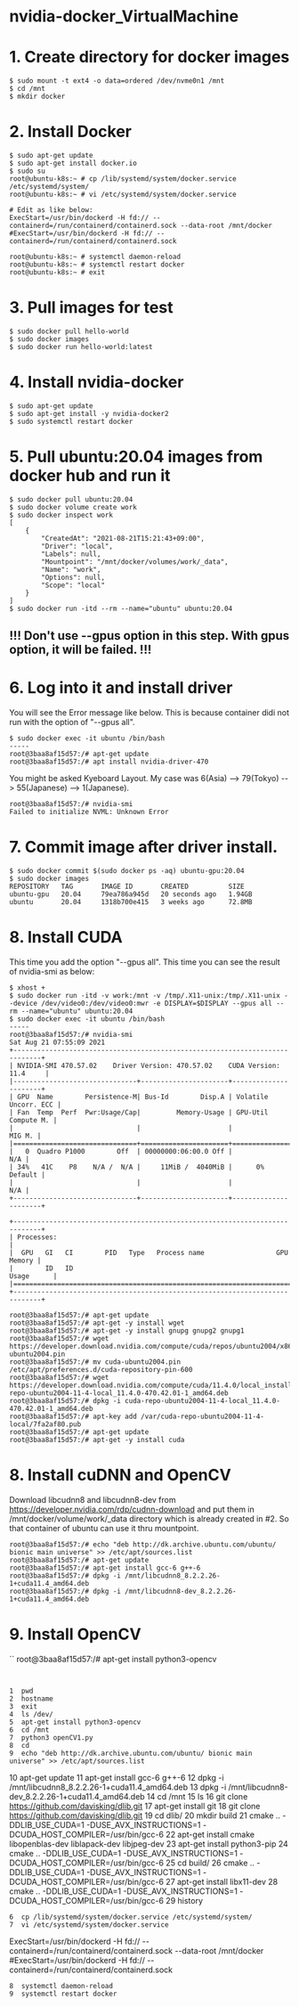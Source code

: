 # nvidia-docker_VirtualMachine

# 1. Create directory for docker images
```
$ sudo mount -t ext4 -o data=ordered /dev/nvme0n1 /mnt
$ cd /mnt
$ mkdir docker
```

# 2. Install Docker
```
$ sudo apt-get update
$ sudo apt-get install docker.io
$ sudo su
root@ubuntu-k8s:~ # cp /lib/systemd/system/docker.service /etc/systemd/system/
root@ubuntu-k8s:~ # vi /etc/systemd/system/docker.service 

# Edit as like below:
ExecStart=/usr/bin/dockerd -H fd:// --containerd=/run/containerd/containerd.sock --data-root /mnt/docker
#ExecStart=/usr/bin/dockerd -H fd:// --containerd=/run/containerd/containerd.sock

root@ubuntu-k8s:~ # systemctl daemon-reload
root@ubuntu-k8s:~ # systemctl restart docker
root@ubuntu-k8s:~ # exit
```

# 3. Pull images for test
```
$ sudo docker pull hello-world
$ sudo docker images
$ sudo docker run hello-world:latest
```

# 4. Install nvidia-docker
```
$ sudo apt-get update
$ sudo apt-get install -y nvidia-docker2
$ sudo systemctl restart docker
```

# 5. Pull ubuntu:20.04 images from docker hub and run it
```
$ sudo docker pull ubuntu:20.04
$ sudo docker volume create work
$ sudo docker inspect work
[
    {
        "CreatedAt": "2021-08-21T15:21:43+09:00",
        "Driver": "local",
        "Labels": null,
        "Mountpoint": "/mnt/docker/volumes/work/_data",
        "Name": "work",
        "Options": null,
        "Scope": "local"
    }
]
$ sudo docker run -itd --rm --name="ubuntu" ubuntu:20.04
```
!!! Don't use --gpus option in this step. With gpus option, it will be failed. !!!
---

# 6. Log into it and install driver
You will see the Error message like below. This is because container didi not run with the option of "--gpus all".
```
$ sudo docker exec -it ubuntu /bin/bash
-----
root@3baa8af15d57:/# apt-get update
root@3baa8af15d57:/# apt install nvidia-driver-470
```
You might be asked Kyeboard Layout. 
My case was 6(Asia) --> 79(Tokyo) --> 55(Japanese) --> 1(Japanese). 
```
root@3baa8af15d57:/# nvidia-smi
Failed to initialize NVML: Unknown Error
```

# 7. Commit image after driver install.
```
$ sudo docker commit $(sudo docker ps -aq) ubuntu-gpu:20.04
$ sudo docker images
REPOSITORY   TAG       IMAGE ID       CREATED          SIZE
ubuntu-gpu   20.04     79ea786a945d   20 seconds ago   1.94GB
ubuntu       20.04     1318b700e415   3 weeks ago      72.8MB
```

# 8. Install CUDA
This time you add the option "--gpus all". This time you can see the result of nvidia-smi as below:
```
$ xhost +
$ sudo docker run -itd -v work:/mnt -v /tmp/.X11-unix:/tmp/.X11-unix --device /dev/video0:/dev/video0:mwr -e DISPLAY=$DISPLAY --gpus all --rm --name="ubuntu" ubuntu:20.04
$ sudo docker exec -it ubuntu /bin/bash
-----
root@3baa8af15d57:/# nvidia-smi
Sat Aug 21 07:55:09 2021       
+-----------------------------------------------------------------------------+
| NVIDIA-SMI 470.57.02    Driver Version: 470.57.02    CUDA Version: 11.4     |
|-------------------------------+----------------------+----------------------+
| GPU  Name        Persistence-M| Bus-Id        Disp.A | Volatile Uncorr. ECC |
| Fan  Temp  Perf  Pwr:Usage/Cap|         Memory-Usage | GPU-Util  Compute M. |
|                               |                      |               MIG M. |
|===============================+======================+======================|
|   0  Quadro P1000        Off  | 00000000:06:00.0 Off |                  N/A |
| 34%   41C    P8    N/A /  N/A |     11MiB /  4040MiB |      0%      Default |
|                               |                      |                  N/A |
+-------------------------------+----------------------+----------------------+
                                                                               
+-----------------------------------------------------------------------------+
| Processes:                                                                  |
|  GPU   GI   CI        PID   Type   Process name                  GPU Memory |
|        ID   ID                                                   Usage      |
|=============================================================================|
+-----------------------------------------------------------------------------+

root@3baa8af15d57:/# apt-get update
root@3baa8af15d57:/# apt-get -y install wget
root@3baa8af15d57:/# apt-get -y install gnupg gnupg2 gnupg1
root@3baa8af15d57:/# wget https://developer.download.nvidia.com/compute/cuda/repos/ubuntu2004/x86_64/cuda-ubuntu2004.pin
root@3baa8af15d57:/# mv cuda-ubuntu2004.pin /etc/apt/preferences.d/cuda-repository-pin-600
root@3baa8af15d57:/# wget https://developer.download.nvidia.com/compute/cuda/11.4.0/local_installers/cuda-repo-ubuntu2004-11-4-local_11.4.0-470.42.01-1_amd64.deb
root@3baa8af15d57:/# dpkg -i cuda-repo-ubuntu2004-11-4-local_11.4.0-470.42.01-1_amd64.deb
root@3baa8af15d57:/# apt-key add /var/cuda-repo-ubuntu2004-11-4-local/7fa2af80.pub
root@3baa8af15d57:/# apt-get update
root@3baa8af15d57:/# apt-get -y install cuda
```

# 8. Install cuDNN and OpenCV
Download libcudnn8 and libcudnn8-dev from https://developer.nvidia.com/rdp/cudnn-download and put them in /mnt/docker/volume/work/\_data directory which is already created in #2. So that container of ubuntu can use it thru mountpoint.
```
root@3baa8af15d57:/# echo "deb http://dk.archive.ubuntu.com/ubuntu/ bionic main universe" >> /etc/apt/sources.list
root@3baa8af15d57:/# apt-get update
root@3baa8af15d57:/# apt-get install gcc-6 g++-6
root@3baa8af15d57:/# dpkg -i /mnt/libcudnn8_8.2.2.26-1+cuda11.4_amd64.deb 
root@3baa8af15d57:/# dpkg -i /mnt/libcudnn8-dev_8.2.2.26-1+cuda11.4_amd64.deb 
```

# 9. Install OpenCV

``
root@3baa8af15d57:/# apt-get install python3-opencv
```


```
    1  pwd
    2  hostname
    3  exit
    4  ls /dev/
    5  apt-get install python3-opencv
    6  cd /mnt
    7  python3 openCV1.py 
    8  cd
    9  echo "deb http://dk.archive.ubuntu.com/ubuntu/ bionic main universe" >> /etc/apt/sources.list
   10  apt-get update
   11  apt-get install gcc-6 g++-6
   12  dpkg -i /mnt/libcudnn8_8.2.2.26-1+cuda11.4_amd64.deb 
   13  dpkg -i /mnt/libcudnn8-dev_8.2.2.26-1+cuda11.4_amd64.deb 
   14  cd /mnt
   15  ls
   16  git clone https://github.com/davisking/dlib.git
   17  apt-get install git
   18  git clone https://github.com/davisking/dlib.git
   19  cd dlib/
   20  mkdir build
   21  cmake .. -DDLIB_USE_CUDA=1 -DUSE_AVX_INSTRUCTIONS=1 -DCUDA_HOST_COMPILER=/usr/bin/gcc-6
   22  apt-get install cmake libopenblas-dev liblapack-dev libjpeg-dev
   23  apt-get install python3-pip
   24  cmake .. -DDLIB_USE_CUDA=1 -DUSE_AVX_INSTRUCTIONS=1 -DCUDA_HOST_COMPILER=/usr/bin/gcc-6
   25  cd build/
   26  cmake .. -DDLIB_USE_CUDA=1 -DUSE_AVX_INSTRUCTIONS=1 -DCUDA_HOST_COMPILER=/usr/bin/gcc-6
   27  apt-get install libx11-dev
   28  cmake .. -DDLIB_USE_CUDA=1 -DUSE_AVX_INSTRUCTIONS=1 -DCUDA_HOST_COMPILER=/usr/bin/gcc-6
   29  history



    6  cp /lib/systemd/system/docker.service /etc/systemd/system/
    7  vi /etc/systemd/system/docker.service 

ExecStart=/usr/bin/dockerd -H fd:// --containerd=/run/containerd/containerd.sock --data-root /mnt/docker
#ExecStart=/usr/bin/dockerd -H fd:// --containerd=/run/containerd/containerd.sock




    8  systemctl daemon-reload
    9  systemctl restart docker


```
